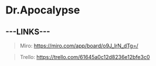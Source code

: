# Dr.Apocalypse

## ---LINKS---

> Miro: https://miro.com/app/board/o9J_lrN_dTg=/

> Trello: https://trello.com/61645a0c12d8236e12bfe3c0
